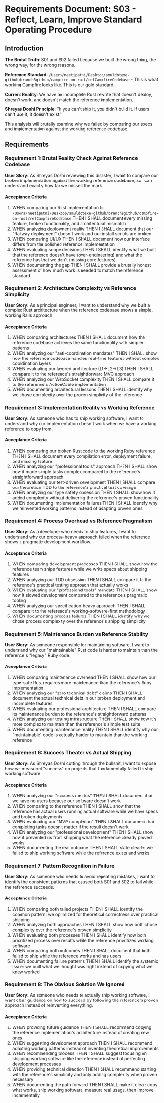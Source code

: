 # Requirements Document: S03 - Reflect, Learn, Improve Standard Operating Procedure

## Introduction

**The Brutal Truth**: S01 and S02 failed because we built the wrong thing, the wrong way, for the wrong reasons.

**Reference Standard**: `/Users/neetipatni/Desktop/amuldotexe-github/branchBgithub/campfire-on-rust/refCampfireCodebase` - This is what working Campfire looks like. This is our gold standard.

**Current Reality**: We have an incomplete Rust rewrite that doesn't deploy, doesn't work, and doesn't match the reference implementation.

**Shreyas Doshi Principle**: "If you can't ship it, you didn't build it. If users can't use it, it doesn't exist."

This analysis will brutally examine why we failed by comparing our specs and implementation against the working reference codebase.

## Requirements

### Requirement 1: Brutal Reality Check Against Reference Codebase

**User Story:** As Shreyas Doshi reviewing this disaster, I want to compare our broken implementation against the working reference codebase, so I can understand exactly how far we missed the mark.

#### Acceptance Criteria

1. WHEN comparing our Rust implementation to `/Users/neetipatni/Desktop/amuldotexe-github/branchBgithub/campfire-on-rust/refCampfireCodebase` THEN I SHALL document every missing feature, broken functionality, and architectural mismatch
2. WHEN analyzing deployment reality THEN I SHALL document that our "Railway deployment" doesn't work and our install scripts are broken
3. WHEN comparing UI/UX THEN I SHALL document how our interface differs from the polished reference implementation
4. WHEN evaluating scope decisions THEN I SHALL identify what we built that the reference doesn't have (over-engineering) and what the reference has that we don't (missing core features)
5. WHEN documenting the gap THEN I SHALL provide a brutally honest assessment of how much work is needed to match the reference standard

### Requirement 2: Architecture Complexity vs Reference Simplicity

**User Story:** As a principal engineer, I want to understand why we built a complex Rust architecture when the reference codebase shows a simple, working Rails approach.

#### Acceptance Criteria

1. WHEN comparing architectures THEN I SHALL document how the reference codebase achieves the same functionality with simpler patterns
2. WHEN analyzing our "anti-coordination mandates" THEN I SHALL show how the reference codebase handles real-time features without complex coordination layers
3. WHEN evaluating our layered architecture (L1→L2→L3) THEN I SHALL compare it to the reference's straightforward MVC approach
4. WHEN analyzing our WebSocket complexity THEN I SHALL compare it to the reference's ActionCable implementation
5. WHEN documenting architectural lessons THEN I SHALL identify why we chose complexity over the proven simplicity of the reference

### Requirement 3: Implementation Reality vs Working Reference

**User Story:** As someone who has to ship working software, I want to understand why our implementation doesn't work when we have a working reference to copy from.

#### Acceptance Criteria

1. WHEN comparing our broken Rust code to the working Ruby reference THEN I SHALL document every compilation error, deployment failure, and missing feature
2. WHEN analyzing our "professional tools" approach THEN I SHALL show how it made simple tasks complex compared to the reference's straightforward approach
3. WHEN evaluating our test-driven development THEN I SHALL compare our theoretical TDD to the reference's practical test coverage
4. WHEN analyzing our type safety obsession THEN I SHALL show how it added complexity without delivering the reference's proven functionality
5. WHEN documenting implementation failures THEN I SHALL identify why we reinvented working patterns instead of adapting proven ones

### Requirement 4: Process Overhead vs Reference Pragmatism

**User Story:** As a developer who needs to ship features, I want to understand why our process-heavy approach failed when the reference shows a pragmatic development workflow.

#### Acceptance Criteria

1. WHEN comparing development processes THEN I SHALL show how the reference team ships features while we write specs about shipping features
2. WHEN analyzing our TDD obsession THEN I SHALL compare it to the reference's practical testing approach that actually works
3. WHEN evaluating our "professional tools" mandate THEN I SHALL show how it slowed development compared to the reference's pragmatic tooling
4. WHEN analyzing our specification-heavy approach THEN I SHALL compare it to the reference's working-software-first methodology
5. WHEN documenting process failures THEN I SHALL identify why we chose process complexity over the reference's shipping simplicity

### Requirement 5: Maintenance Burden vs Reference Stability

**User Story:** As someone responsible for maintaining software, I want to understand why our "maintainable" Rust code is harder to maintain than the reference's "legacy" Ruby code.

#### Acceptance Criteria

1. WHEN comparing maintenance overhead THEN I SHALL show how our type-safe Rust requires more maintenance than the reference's Ruby implementation
2. WHEN analyzing our "zero technical debt" claims THEN I SHALL document the actual technical debt in our broken deployment and incomplete features
3. WHEN evaluating our professional architecture THEN I SHALL compare its maintenance burden to the reference's straightforward patterns
4. WHEN analyzing our testing infrastructure THEN I SHALL show how it's more complex to maintain than the reference's simple test suite
5. WHEN documenting maintenance reality THEN I SHALL identify why our "maintainable" code is actually harder to maintain than the working reference

### Requirement 6: Success Theater vs Actual Shipping

**User Story:** As Shreyas Doshi cutting through the bullshit, I want to expose how we measured "success" on projects that fundamentally failed to ship working software.

#### Acceptance Criteria

1. WHEN analyzing our "success metrics" THEN I SHALL document that we have no users because our software doesn't work
2. WHEN comparing to the reference THEN I SHALL show that the reference has actual users running actual software while we have specs and broken deployments
3. WHEN evaluating our "MVP completion" THEN I SHALL document that completing tasks doesn't matter if the result doesn't work
4. WHEN analyzing our "professional development" THEN I SHALL show how it prevented us from shipping what the reference already proved works
5. WHEN documenting the real outcome THEN I SHALL state clearly: we failed to ship working software while the reference exists and works

### Requirement 7: Pattern Recognition in Failure

**User Story:** As someone who needs to avoid repeating mistakes, I want to identify the consistent patterns that caused both S01 and S02 to fail while the reference succeeds.

#### Acceptance Criteria

1. WHEN comparing both failed projects THEN I SHALL identify the common pattern: we optimized for theoretical correctness over practical shipping
2. WHEN analyzing both approaches THEN I SHALL show how both chose complexity over the reference's proven simplicity
3. WHEN evaluating both processes THEN I SHALL identify how both prioritized process over results while the reference prioritizes working software
4. WHEN comparing both outcomes THEN I SHALL document that both failed to ship while the reference works and has users
5. WHEN documenting failure patterns THEN I SHALL identify the systemic issue: we built what we thought was right instead of copying what we knew worked

### Requirement 8: The Obvious Solution We Ignored

**User Story:** As someone who needs to actually ship working software, I want clear guidance on how to succeed by following the reference's proven approach instead of reinventing everything.

#### Acceptance Criteria

1. WHEN providing future guidance THEN I SHALL recommend copying the reference implementation's architecture instead of creating new ones
2. WHEN suggesting development approach THEN I SHALL recommend adapting working patterns instead of inventing theoretical improvements
3. WHEN recommending process THEN I SHALL suggest focusing on shipping working software like the reference instead of perfecting development processes
4. WHEN providing technical direction THEN I SHALL recommend starting with the reference's simplicity and only adding complexity when proven necessary
5. WHEN documenting the path forward THEN I SHALL make it clear: copy what works, ship working software, measure real usage, then improve incrementally